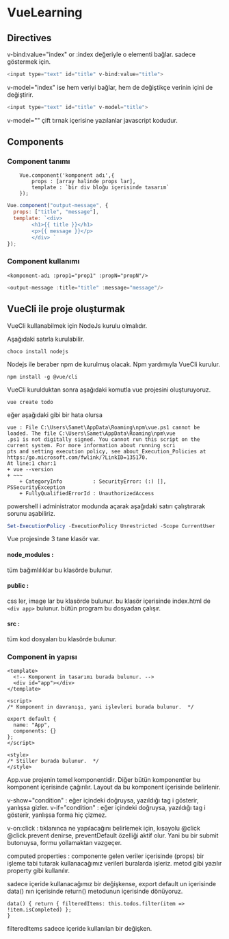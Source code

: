 # VueLearning

## Directives

v-bind:value="index" or :index değeriyle o elementi bağlar. sadece göstermek için.

```javascript
<input type="text" id="title" v-bind:value="title">
```

v-model="index" ise hem veriyi bağlar, hem de değiştikçe verinin içini de değiştirir.

```javascript
<input type="text" id="title" v-model="title">
```

v-model="" çift tırnak içerisine yazılanlar javascript kodudur.

## Components

### Component tanımı

```
    Vue.component('komponent adı',{
        props : [array halinde props lar],
        template : `bir div bloğu içerisinde tasarım`
    });
```

```javascript
Vue.component("output-message", {
  props: ["title", "message"],
  template: `<div>  
        <h1>{{ title }}</h1>
        <p>{{ message }}</p>
        </div> `
});
```

### Component kullanımı

```
<komponent-adı :prop1="prop1" :propN="propN"/>
```

```javascript
<output-message :title="title" :message="message"/>
```

## VueCli ile proje oluşturmak

VueCli kullanabilmek için NodeJs kurulu olmalıdır.

Aşağıdaki satırla kurulabilir.

```
choco install nodejs
```

Nodejs ile beraber npm de kurulmuş olacak. Npm yardımıyla VueCli kurulur.

```
npm install -g @vue/cli
```

VueCli kurulduktan sonra aşağıdaki komutla vue projesini oluşturuyoruz.

```
vue create todo
```

eğer aşağıdaki gibi bir hata olursa

```
vue : File C:\Users\Samet\AppData\Roaming\npm\vue.ps1 cannot be loaded. The file C:\Users\Samet\AppData\Roaming\npm\vue
.ps1 is not digitally signed. You cannot run this script on the current system. For more information about running scri
pts and setting execution policy, see about_Execution_Policies at https:/go.microsoft.com/fwlink/?LinkID=135170.
At line:1 char:1
+ vue --version
+ ~~~
    + CategoryInfo          : SecurityError: (:) [], PSSecurityException
    + FullyQualifiedErrorId : UnauthorizedAccess
```

powershell i administrator modunda açarak aşağıdaki satırı çalıştırarak sorunu aşabiliriz.

```powershell
Set-ExecutionPolicy -ExecutionPolicy Unrestricted -Scope CurrentUser
```

Vue projesinde 3 tane klasör var.

#### node_modules :

tüm bağımlılıklar bu klasörde bulunur.

#### public :

css ler, image lar bu klasörde bulunur. bu klasör içerisinde index.html de `<div app>` bulunur. bütün program bu dosyadan çalışır.

#### src :

tüm kod dosyaları bu klasörde bulunur.

### Component in yapısı

```vue
<template>
  <!-- Komponent in tasarımı burada bulunur. -->
  <div id="app"></div>
</template>

<script>
/* Komponent in davranışı, yani işlevleri burada bulunur.  */

export default {
  name: "App",
  components: {}
};
</script>

<style>
/* Stiller burada bulunur.  */
</style>
```

App.vue projenin temel komponentidir. Diğer bütün komponentler bu komponent içerisinde çağırılır. Layout da bu komponent içerisinde belirlenir.

v-show="condition" : eğer içindeki doğruysa, yazıldığı tag i gösterir, yanlışsa gizler.
v-if="condition" : eğer içindeki doğruysa, yazıldığı tag i gösterir, yanlışsa forma hiç çizmez.

v-on:click : tıklanınca ne yapılacağını belirlemek için, kısayolu @click
@click.prevent denirse, preventDefault özelliği aktif olur. Yani bu bir submit butonuysa, formu yollamaktan vazgeçer.

computed properties : componente gelen veriler içerisinde (props) bir işleme tabi tutarak kullanacağımız verileri buralarda işleriz. metod gibi yazılır property gibi kullanılır.

sadece içeride kullanacağımız bir değişkense, export default un içerisinde data() nın içerisinde return() metodunun içerisinde dönüyoruz.

```vue
data() { return { filteredItems: this.todos.filter(item => !item.isCompleted) };
}
```

filteredItems sadece içeride kullanılan bir değişken.
